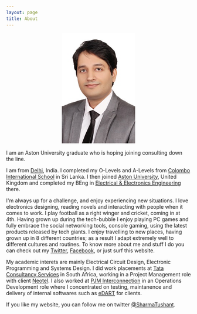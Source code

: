 ```yaml
---
layout: page
title: About
---
```


<p align="center">
  <img src="https://github.com/Jadax/jadax.github.io/blob/master/assets/144152%20%20a.jpg?raw=true"/> 
</p>

I am an Aston University graduate who is hoping joining consulting 
down the line.

I am from [Delhi](http://en.wikipedia.org/wiki/Delhi), India. 
I completed my O-Levels and A-Levels from 
[Colombo International School](http://www.cis.lk/) in Sri Lanka. 
I then joined 
[Aston University](http://www.aston.ac.uk/), United Kingdom and 
completed my BEng in 
[Electrical & Electronics Engineering](http://www.aston.ac.uk/eas/about-eas/academic-groups/electronic-engineering/) 
there.

I'm always up for a challenge, and enjoy experiencing new 
situations. I love electronics designing, reading novels 
and interacting with people when it comes to work. I play 
football as a right winger and cricket, coming in at 4th. 
Having grown up during the tech-bubble I enjoy playing PC 
games and fully embrace the social networking tools, 
console gaming, using the latest products released by tech 
giants. I enjoy travelling to new places, having grown up 
in 8 different countries; as a result I adapt extremely 
well to different cultures and routines. To know more about 
me and stuff I do you can check out my 
[Twitter](https://twitter.com/SharmaTushant), 
[Facebook](https://www.facebook.com/tushant.sharma.33), 
or just surf this website.

My academic interets are mainly Electrical Circuit Design, 
Electronic Programming and Systems Design. I did work 
placements at 
[Tata Consultancy Services](http://www.tataafrica.com/businesses/businesses_IScommunication_tcs.htm) 
in South Africa, working in a Project Management role with 
client [Neotel](http://www.neotel.co.za/). 
I also worked at [PJM Interconnection](http://www.pjm.com/) 
in an Operations Development role where I concentrated on 
testing, maintanence and delivery of internal softwares such 
as 
[eDART](http://www.pjm.com/markets-and-operations/etools/edart.aspx) 
for clients.

If you like my website, you can follow me on twitter [@SharmaTushant](https://twitter.com/SharmaTushant).
